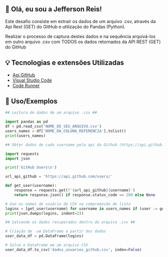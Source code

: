 ## 👋 Olá, eu sou a Jefferson Reis! 
Este desafio consiste em extrair os dados de um arquivo .csv, através da Api Rest (GET) do GitHub e utilização do Pandas (Python).

Realizar o processo de captura destes dados e na sequência arquivá-los em outro arquivo .csv com TODOS os dados retornados da API REST (GET) do GitHub

## 💡 Tecnologias e extensões Utilizadas 

 - [Api GitHub](https://api.github.com/)
 - [Visual Studio Code](https://code.visualstudio.com/)
 - [Code Runner](https://www.google.com/url?sa=t&rct=j&q=&esrc=s&source=web&cd=&cad=rja&uact=8&ved=2ahUKEwjVhdnE5OGBAxW9uJUCHSSqBXwQFnoECBgQAQ&url=https%3A%2F%2Fmarketplace.visualstudio.com%2Fitems%3FitemName%3Dformulahendry.code-runner&usg=AOvVaw0r_NmkPwigsaityd4Ng23-&opi=89978449)

## 📌 Uso/Exemplos

```python
## Leitura de dados de um arquivo .csv ##

import pandas as pd
df = pd.read_csv('NOME_DO_SEU_ARQUIVO.csv')
users_names = df['NOME_DA_COLUNA_REFERENCIA'].tolist()
print(users_names)
```
```python
## Obter dados de cada username pela api do Github (https://api.github.com/) ##

import requests
import json

print('GitHub Users\n')

url_api_github = 'https://api.github.com/users/'

def get_user(username):
    response = requests.get(f'{url_api_github}{username}')
    return response.json() if response.status_code == 200 else None

# Use os nomes de usuário do CSV na compreensão de lista
logins = [get_user(username) for username in users_names if (user := get_user(username)) is not None]
print(json.dumps(logins, indent=2))
```

```python
## Salvando os dados recuperados dentro do arquivo .csv ##

# Criação de  um DataFrame a partir dos dados
user_data_df = pd.DataFrame(logins)

# Salve o DataFrame em um arquivo CSV
user_data_df.to_csv('dados_usuarios_github.csv', index=False)
```
